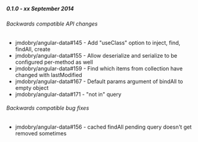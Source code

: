 ##### 0.1.0 - xx September 2014

###### Backwards compatible API changes
- jmdobry/angular-data#145 - Add "useClass" option to inject, find, findAll, create
- jmdobry/angular-data#155 - Allow deserialize and serialize to be configured per-method as well
- jmdobry/angular-data#159 - Find which items from collection have changed with lastModified
- jmdobry/angular-data#167 - Default params argument of bindAll to empty object
- jmdobry/angular-data#171 - "not in" query

###### Backwards compatible bug fixes
- jmdobry/angular-data#156 - cached findAll pending query doesn't get removed sometimes
